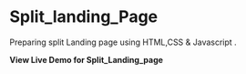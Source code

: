 # Split_landing_Page
Preparing split Landing page using HTML,CSS &amp; Javascript .
<div class="container>
<a href="https://rajshree-nagane.github.io/Split_landing_Page/"><strong>View Live Demo for Split_Landing_page</strong></a>
</div>
